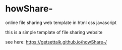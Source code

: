 # howShare-
online file sharing web template in html css javascript

this is a simple template of file sharing website 


see here: https://getsettalk.github.io/howShare-/
